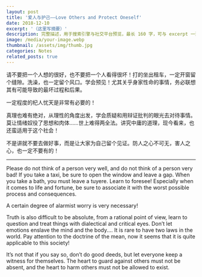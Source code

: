 ```yaml
---
layout: post
title: '爱人与护己——Love Others and Protect Oneself'
date: 2018-12-10
excerpt: '（这里写摘要）'
description: 完整描述，用于搜索引擎与社交平台预览，最长 160 字，可与 excerpt 一致
image: /media/your-image.webp
thumbnail: /assets/img/thumb.jpg
categories: Notes
related_posts: true
---
```


请不要把一个人想的很好，也不要把一个人看得很坏！打的坐出租车，一定开窗留个缝隙。洗澡，也一定留个风口。学会预见！尤其关乎身家性命的事情，务必联想其有可能导致的最坏过程和后果。

一定程度的杞人忧天是非常有必要的！

真理也难有绝对，从理性的角度出发，学会质疑和用辩证批判的眼光去对待事情。莫让情绪奴役了思想和肉体……世上难得两全法。讲究中庸的道理，现今看来，也还蛮适用于这个社会！

不是讲就不要去做好事，而是让大家为自己留个见证。防人之心不可无，害人之心，也一定不要有的！

---

Please do not think of a person very well, and do not think of a person very bad! If you take a taxi, be sure to open the window and leave a gap. When you take a bath, you must leave a tuyere. Learn to foresee! Especially when it comes to life and fortune, be sure to associate it with the worst possible process and consequences.

A certain degree of alarmist worry is very necessary!

Truth is also difficult to be absolute, from a rational point of view, learn to question and treat things with dialectical and critical eyes. Don’t let emotions enslave the mind and the body.… It is rare to have two laws in the world. Pay attention to the doctrine of the mean, now it seems that it is quite applicable to this society!

It’s not that if you say so, don’t do good deeds, but let everyone keep a witness for themselves. The heart to guard against others must not be absent, and the heart to harm others must not be allowed to exist.